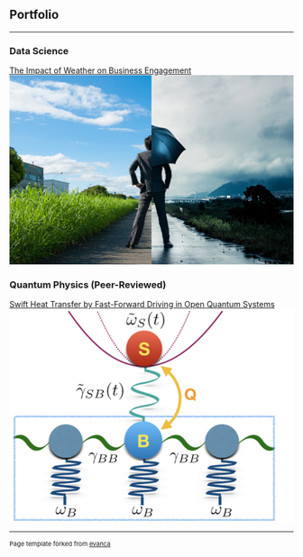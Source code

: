 ## Portfolio

---

### Data Science

[The Impact of Weather on Business Engagement](https://business-and-weather.herokuapp.com)
<img src="images/business-weather-image.jpg?raw=true"/>



### Quantum Physics (Peer-Reviewed)


[Swift Heat Transfer by Fast-Forward Driving in Open Quantum Systems](https://journals.aps.org/pra/abstract/10.1103/PhysRevA.100.012126)
<kbd>
  <img src="images/Heat_Transfer.jpeg?raw=true"/>
</kbd>


---
<p style="font-size:11px">Page template forked from <a href="https://github.com/evanca/quick-portfolio">evanca</a></p>
<!-- Remove above link if you don't want to attibute -->
